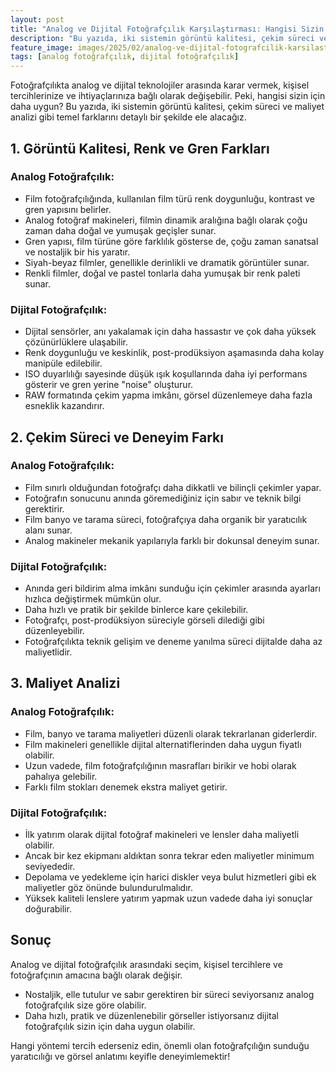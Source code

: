 ```yaml
---
layout: post
title: "Analog ve Dijital Fotoğrafçılık Karşılaştırması: Hangisi Sizin İçin Daha Uygun?"
description: "Bu yazıda, iki sistemin görüntü kalitesi, çekim süreci ve maliyet analizi gibi temel farklarını detaylı bir şekilde ele alacağız."
feature_image: images/2025/02/analog-ve-dijital-fotografcilik-karsilastirmasi.jpg
tags: [analog fotoğrafçılık, dijital fotoğrafçılık]
---
```


Fotoğrafçılıkta analog ve dijital teknolojiler arasında karar vermek, kişisel tercihlerinize ve ihtiyaçlarınıza bağlı olarak değişebilir. Peki, hangisi sizin için daha uygun? Bu yazıda, iki sistemin görüntü kalitesi, çekim süreci ve maliyet analizi gibi temel farklarını detaylı bir şekilde ele alacağız.

<!--more-->

## 1. Görüntü Kalitesi, Renk ve Gren Farkları

### Analog Fotoğrafçılık:

- Film fotoğrafçılığında, kullanılan film türü renk doygunluğu, kontrast ve gren yapısını belirler.
- Analog fotoğraf makineleri, filmin dinamik aralığına bağlı olarak çoğu zaman daha doğal ve yumuşak geçişler sunar.
- Gren yapısı, film türüne göre farklılık gösterse de, çoğu zaman sanatsal ve nostaljik bir his yaratır.
- Siyah-beyaz filmler, genellikle derinlikli ve dramatik görüntüler sunar.
- Renkli filmler, doğal ve pastel tonlarla daha yumuşak bir renk paleti sunar.

### Dijital Fotoğrafçılık:

- Dijital sensörler, anı yakalamak için daha hassastır ve çok daha yüksek çözünürlüklere ulaşabilir.
- Renk doygunluğu ve keskinlik, post-prodüksiyon aşamasında daha kolay manipüle edilebilir.
- ISO duyarlılığı sayesinde düşük ışık koşullarında daha iyi performans gösterir ve gren yerine "noise" oluşturur.
- RAW formatında çekim yapma imkânı, görsel düzenlemeye daha fazla esneklik kazandırır.

## 2. Çekim Süreci ve Deneyim Farkı

### Analog Fotoğrafçılık:

- Film sınırlı olduğundan fotoğrafçı daha dikkatli ve bilinçli çekimler yapar.
- Fotoğrafın sonucunu anında göremediğiniz için sabır ve teknik bilgi gerektirir.
- Film banyo ve tarama süreci, fotoğrafçıya daha organik bir yaratıcılık alanı sunar.
- Analog makineler mekanik yapılarıyla farklı bir dokunsal deneyim sunar.

### Dijital Fotoğrafçılık:

- Anında geri bildirim alma imkânı sunduğu için çekimler arasında ayarları hızlıca değiştirmek mümkün olur.
- Daha hızlı ve pratik bir şekilde binlerce kare çekilebilir.
- Fotoğrafçı, post-prodüksiyon süreciyle görseli dilediği gibi düzenleyebilir.
- Fotoğrafçılıkta teknik gelişim ve deneme yanılma süreci dijitalde daha az maliyetlidir.

## 3. Maliyet Analizi

### Analog Fotoğrafçılık:

- Film, banyo ve tarama maliyetleri düzenli olarak tekrarlanan giderlerdir.
- Film makineleri genellikle dijital alternatiflerinden daha uygun fiyatlı olabilir.
- Uzun vadede, film fotoğrafçılığının masrafları birikir ve hobi olarak pahalıya gelebilir.
- Farklı film stokları denemek ekstra maliyet getirir.

### Dijital Fotoğrafçılık:

- İlk yatırım olarak dijital fotoğraf makineleri ve lensler daha maliyetli olabilir.
- Ancak bir kez ekipmanı aldıktan sonra tekrar eden maliyetler minimum seviyededir.
- Depolama ve yedekleme için harici diskler veya bulut hizmetleri gibi ek maliyetler göz önünde bulundurulmalıdır.
- Yüksek kaliteli lenslere yatırım yapmak uzun vadede daha iyi sonuçlar doğurabilir.

## Sonuç

Analog ve dijital fotoğrafçılık arasındaki seçim, kişisel tercihlere ve fotoğrafçının amacına bağlı olarak değişir.

- Nostaljik, elle tutulur ve sabır gerektiren bir süreci seviyorsanız analog fotoğrafçılık size göre olabilir.
- Daha hızlı, pratik ve düzenlenebilir görseller istiyorsanız dijital fotoğrafçılık sizin için daha uygun olabilir.

Hangi yöntemi tercih ederseniz edin, önemli olan fotoğrafçılığın sunduğu yaratıcılığı ve görsel anlatımı keyifle deneyimlemektir!